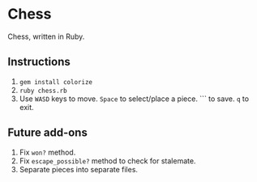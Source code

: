 # Chess

Chess, written in Ruby.

## Instructions

1. `gem install colorize`
2. `ruby chess.rb`
3. Use `WASD` keys to move. `Space` to select/place a piece. ``` to save. `q` to exit.

## Future add-ons

1. Fix `won?` method.
2. Fix `escape_possible?` method to check for stalemate.
3. Separate pieces into separate files.